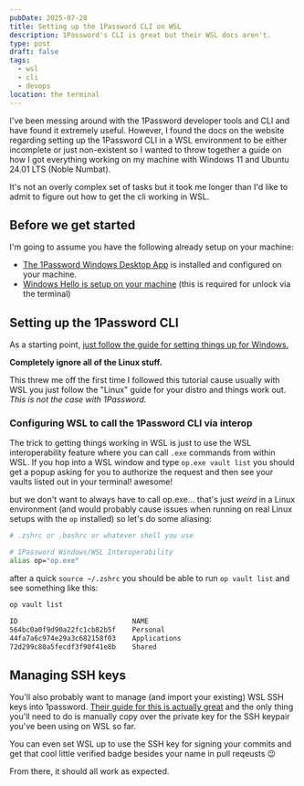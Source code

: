 ```yaml
---
pubDate: 2025-07-28
title: Setting up the 1Password CLI on WSL
description: 1Password's CLI is great but their WSL docs aren't.
type: post
draft: false
tags:
  - wsl
  - cli
  - devops
location: the terminal
---
```

I've been messing around with the 1Password developer tools and CLI and have found it extremely useful. However, I found the docs on the website regarding setting up the 1Password CLI in a WSL environment to be either incomplete or just non-existent so I wanted to throw together a guide on how I got everything working on my machine with Windows 11 and Ubuntu 24.01 LTS (Noble Numbat).

It's not an overly complex set of tasks but it took me longer than I'd like to admit to figure out how to get the cli working in WSL.

## Before we get started

I'm going to assume you have the following already setup on your machine:

* [The 1Password Windows Desktop App](https://1password.com/downloads/windows) is installed and configured on your machine.
* [Windows Hello is setup on your machine](https://support.microsoft.com/en-us/windows/configure-windows-hello-dae28983-8242-bb2a-d3d1-87c9d265a5f0) (this is required for unlock via the terminal)

## Setting up the 1Password CLI

As a starting point, [just follow the guide for setting things up for Windows.](https://developer.1password.com/docs/cli/get-started/)

**Completely ignore all of the Linux stuff.**

This threw me off the first time I followed this tutorial cause usually with WSL you just follow the "Linux" guide for your distro and things work out. *This is not the case with 1Password.*

### Configuring WSL to call the 1Password CLI via interop

The trick to getting things working in WSL is just to use the WSL interoperability feature where you can call `.exe` commands from within WSL. If you hop into a WSL window and type `op.exe vault list` you should get a popup asking for you to authorize the request and then see your vaults listed out in your terminal! awesome!

but we don't want to always have to call op.exe... that's just *weird* in a Linux environment (and would probably cause issues when running on real Linux setups with the `op` installed) so let's do some aliasing:

```bash
# .zshrc or .bashrc or whatever shell you use 

# 1Password Windows/WSL Interoperability
alias op="op.exe" 
```

after a quick `source ~/.zshrc` you should be able to run `op vault list` and see something like this:

```bash
op vault list 

ID                            NAME
564bc0a0f9d90a22fc1cb82b5f    Personal
44fa7a6c974e29a3c682158f03    Applications
72d299c80a5fecdf3f90f41e8b    Shared
```

## Managing SSH keys

You'll also probably want to manage (and import your existing) WSL SSH keys into 1password. [Their guide for this is actually great](https://developer.1password.com/docs/ssh) and the only thing you'll need to do is manually copy over the private key for the SSH keypair you've been using on WSL so far.

You can even set WSL up to use the SSH key for signing your commits and get that cool little verified badge besides your name in pull reqeusts 😉

From there, it should all work as expected.
